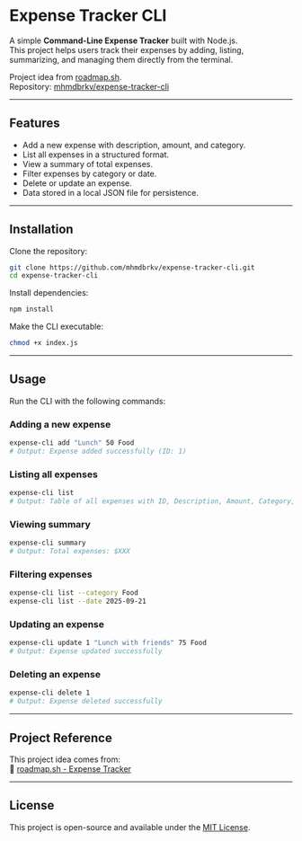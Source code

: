 # Expense Tracker CLI

A simple **Command-Line Expense Tracker** built with Node.js.  
This project helps users track their expenses by adding, listing, summarizing, and managing them directly from the terminal.

Project idea from [roadmap.sh](https://roadmap.sh/projects/expense-tracker).  
Repository: [mhmdbrkv/expense-tracker-cli](https://github.com/mhmdbrkv/expense-tracker-cli.git)

---

## Features

- Add a new expense with description, amount, and category.
- List all expenses in a structured format.
- View a summary of total expenses.
- Filter expenses by category or date.
- Delete or update an expense.
- Data stored in a local JSON file for persistence.

---

## Installation

Clone the repository:

```bash
git clone https://github.com/mhmdbrkv/expense-tracker-cli.git
cd expense-tracker-cli
```

Install dependencies:

```bash
npm install
```

Make the CLI executable:

```bash
chmod +x index.js
```

---

## Usage

Run the CLI with the following commands:

### Adding a new expense

```bash
expense-cli add "Lunch" 50 Food
# Output: Expense added successfully (ID: 1)
```

### Listing all expenses

```bash
expense-cli list
# Output: Table of all expenses with ID, Description, Amount, Category, Date
```

### Viewing summary

```bash
expense-cli summary
# Output: Total expenses: $XXX
```

### Filtering expenses

```bash
expense-cli list --category Food
expense-cli list --date 2025-09-21
```

### Updating an expense

```bash
expense-cli update 1 "Lunch with friends" 75 Food
# Output: Expense updated successfully
```

### Deleting an expense

```bash
expense-cli delete 1
# Output: Expense deleted successfully
```

---

## Project Reference

This project idea comes from:  
🔗 [roadmap.sh - Expense Tracker](https://roadmap.sh/projects/expense-tracker)

---

## License

This project is open-source and available under the [MIT License](LICENSE).
